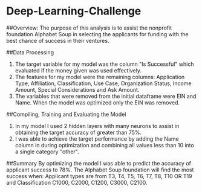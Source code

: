 # Deep-Learning-Challenge

##Overview:
The purpose of this analysis is to assist the nonprofit foundation Alphabet Soup in selecting the applicants for funding with the best chance of success in their ventures.

##Data Processing
1. The target variable for my model was the column "Is Successful" which evaluated if the money given was used effectively.
2. The features for my model were the remaining columns: Application Type, Affiliation, Classification, Use Case, Organization Status, Income Amount, Special Considerations and Ask Amount.
3. The variables that were removed from the initial dataframe were EIN and Name. When the model was optimized only the EIN was removed.

##Compiling, Training and Evaluating the Model
1. In my model I used 2 hidden layers with many neurons to assist in obtaining the target accuracy of greater than 75%.
2. I was able to achieve the target performance by adding the Name column in during optimization and combining all values less than 10 into a single category "other".

##Summary
By optimizing the model I was able to predict the accuracy of applicant success to 78%. The Alphabet Soup foundation will find the most success when:
  Applicant types are from T3, T4, T5, T6, T7, T8, T10 OR T19 and Classification C1000, C2000, C1200, C3000, C2100.

